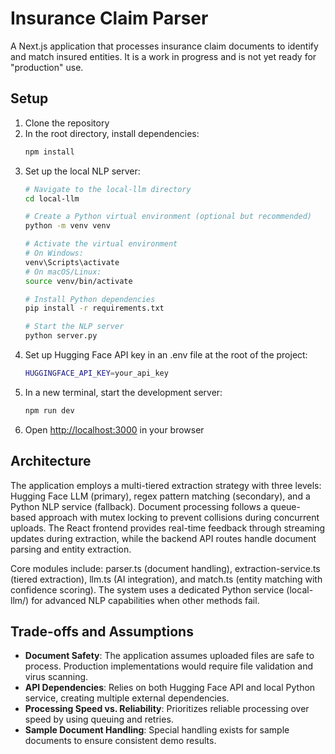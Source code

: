 # Insurance Claim Parser

A Next.js application that processes insurance claim documents to identify and match insured entities.
It is a work in progress and is not yet ready for "production" use.


## Setup

1. Clone the repository
2. In the root directory, install dependencies:
   ```bash
   npm install
   ```
3. Set up the local NLP server:
   ```bash
   # Navigate to the local-llm directory
   cd local-llm

   # Create a Python virtual environment (optional but recommended)
   python -m venv venv

   # Activate the virtual environment
   # On Windows:
   venv\Scripts\activate
   # On macOS/Linux:
   source venv/bin/activate

   # Install Python dependencies
   pip install -r requirements.txt

   # Start the NLP server
   python server.py
   ```
4. Set up Hugging Face API key in an .env file at the root of the project:
   ```bash
   HUGGINGFACE_API_KEY=your_api_key
   ```
5. In a new terminal, start the development server:
   ```bash
   npm run dev
   ```
6. Open [http://localhost:3000](http://localhost:3000) in your browser

## Architecture

The application employs a multi-tiered extraction strategy with three levels: Hugging Face LLM (primary), regex pattern matching (secondary), and a Python NLP service (fallback). Document processing follows a queue-based approach with mutex locking to prevent collisions during concurrent uploads. The React frontend provides real-time feedback through streaming updates during extraction, while the backend API routes handle document parsing and entity extraction.

Core modules include: parser.ts (document handling), extraction-service.ts (tiered extraction), llm.ts (AI integration), and match.ts (entity matching with confidence scoring). The system uses a dedicated Python service (local-llm/) for advanced NLP capabilities when other methods fail.

## Trade-offs and Assumptions

- **Document Safety**: The application assumes uploaded files are safe to process. Production implementations would require file validation and virus scanning.
- **API Dependencies**: Relies on both Hugging Face API and local Python service, creating multiple external dependencies.
- **Processing Speed vs. Reliability**: Prioritizes reliable processing over speed by using queuing and retries.
- **Sample Document Handling**: Special handling exists for sample documents to ensure consistent demo results.

